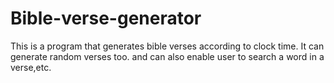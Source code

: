 # Bible-verse-generator
This is a program that generates bible verses according to clock time. It can generate random verses too. and can also enable user to search a word in a verse,etc. 
